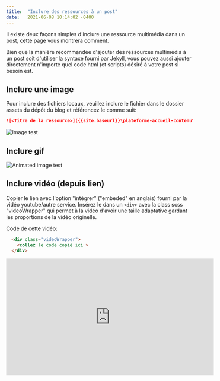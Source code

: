 ```yaml
---
title:  "Inclure des ressources à un post"
date:   2021-06-08 10:14:02 -0400
---
```

Il existe deux façons simples d'inclure une ressource multimédia dans un post, cette page vous montrera comment.

Bien que la manière recommandée d'ajouter des ressources multimédia à un post soit d'utiliser la syntaxe fourni par Jekyll, vous pouvez aussi ajouter directement n'importe quel code html (et scripts) désiré à votre post si besoin est. 

## Inclure une image
Pour inclure des fichiers locaux, veuillez inclure le fichier dans le dossier assets du dépôt du blog et référencez le comme suit:
```markdown
![<Titre de la ressource>]({{site.baseurl}}\plateforme-accueil-contenu\assets\<ficher-à-inclure.png>)
```

![Image test]({{site.baseurl}}\plateforme-accueil-contenu\assets\test-image.png)

## Inclure gif
![Animated image test]({{site.baseurl}}\plateforme-accueil-contenu\assets\test-gif.gif)

## Inclure vidéo (depuis lien)
Copier le lien avec l'option "intégrer" ("embeded" en anglais) fourni par la vidéo youtube/autre service. Insérez le dans un `<div>` avec la class scss "videoWrapper" qui permet à la vidéo d'avoir une taille adaptative gardant les proportions de la vidéo originelle.

Code de cette vidéo:
```html
  <div class="videoWrapper">
    <collez le code copié ici >
  </div>
```

<div class="videoWrapper">
  <iframe width="560" height="315" src="https://www.youtube-nocookie.com/embed/KTN_QBuDplo" title="Test Vidéo Présentation Openshift" frameborder="0" allow="accelerometer; autoplay; clipboard-write; encrypted-media; gyroscope; picture-in-picture" allowfullscreen></iframe>
</div>